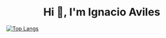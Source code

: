 <h1 align="center">Hi 👋, I'm Ignacio Aviles</h1>

[![Top Langs](https://github-readme-stats.vercel.app/api/top-langs/?username=avilesxd&langs_count=8)](https://github.com/anuraghazra/github-readme-stats)
